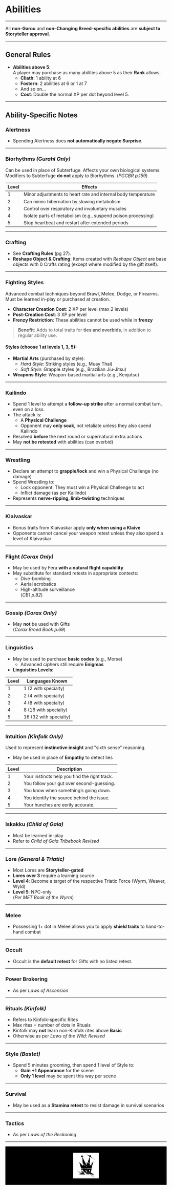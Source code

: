 # Abilities

-----

All **non-Garou** and **non–Changing Breed-specific abilities** are **subject to Storyteller approval**.

---

## General Rules

- **Abilities above 5**:  
  A player may purchase as many abilities above 5 as their **Rank** allows.
  - **Cliath**: 1 ability at 6
  - **Fostern**: 2 abilities at 6 or 1 at 7
  - And so on...
  - **Cost**: Double the normal XP per dot beyond level 5.

---

## Ability-Specific Notes

### Alertness
- Spending Alertness does **not automatically negate Surprise**.

---

### Biorhythms *(Gurahl Only)*
Can be used in place of Subterfuge. Affects your own biological systems. Modifiers to Subterfuge **do not** apply to Biorhythms. (*PGCBR p.159*)

| Level | Effects |
|-------|---------|
| 1 | Minor adjustments to heart rate and internal body temperature |
| 2 | Can mimic hibernation by slowing metabolism |
| 3 | Control over respiratory and involuntary muscles |
| 4 | Isolate parts of metabolism (e.g., suspend poison processing) |
| 5 | Stop heartbeat and restart after extended periods |

---

### Crafting

- See **Crafting Rules** (pg 27).
- **Reshape Object & Crafting**: Items created with *Reshape Object* are base objects with 0 Crafts rating (except where modified by the gift itself).

---

### Fighting Styles

Advanced combat techniques beyond Brawl, Melee, Dodge, or Firearms.  
Must be learned in-play or purchased at creation.

- **Character Creation Cost**: 2 XP per level (max 2 levels)
- **Post-Creation Cost**: 3 XP per level
- **Frenzy Restriction**: These abilities cannot be used while in **frenzy**

> **Benefit**: Adds to total traits for **ties and overbids**, in addition to regular ability use.

#### Styles (choose 1 at levels 1, 3, 5):
- **Martial Arts** (purchased by style):
  - *Hard Style*: Striking styles (e.g., Muay Thai)
  - *Soft Style*: Grapple styles (e.g., Brazilian Jiu-Jitsu)
- **Weapons Style**: Weapon-based martial arts (e.g., Kenjutsu)

---

### Kailindo

- Spend 1 level to attempt a **follow-up strike** after a normal combat turn, even on a loss.
- The attack is:
  - A **Physical Challenge**
  - Opponent may **only soak**, not retaliate unless they also spend Kailindo
- Resolved **before** the next round or supernatural extra actions
- May **not be retested** with abilities (can overbid)

---

### Wrestling

- Declare an attempt to **grapple/lock** and win a Physical Challenge (no damage)
- Spend Wrestling to:
  - Lock opponent: They must win a Physical Challenge to act
  - Inflict damage (as per Kailindo)
- Represents **nerve-ripping, limb-twisting** techniques

---

### Klaivaskar

- Bonus traits from Klaivaskar apply **only when using a Klaive**
- Opponents cannot cancel your weapon retest unless they also spend a level of Klaivaskar

---

### Flight *(Corax Only)*

- May be used by Fera **with a natural flight capability**
- May substitute for standard retests in appropriate contexts:
  - Dive-bombing
  - Aerial acrobatics
  - High-altitude surveillance  
(*CB1 p.82*)

---

### Gossip *(Corax Only)*

- May **not** be used with Gifts  
(*Corax Breed Book p.69*)

---

### Linguistics

- May be used to purchase **basic codes** (e.g., Morse)
  - Advanced ciphers still require **Enigmas**
- **Linguistics Levels**:

| Level | Languages Known |
|-------|------------------|
| 1     | 1 (2 with specialty) |
| 2     | 2 (4 with specialty) |
| 3     | 4 (8 with specialty) |
| 4     | 8 (16 with specialty) |
| 5     | 16 (32 with specialty) |

---

### Intuition *(Kinfolk Only)*

Used to represent **instinctive insight** and "sixth sense" reasoning.

- May be used in place of **Empathy** to detect lies

| Level | Description |
|-------|-------------|
| 1 | Your instincts help you find the right track. |
| 2 | You follow your gut over second-guessing. |
| 3 | You know when something’s going down. |
| 4 | You identify the source behind the issue. |
| 5 | Your hunches are eerily accurate. |

---

### Iskakku *(Child of Gaia)*

- Must be learned in-play
- Refer to *Child of Gaia Tribebook Revised*

---

### Lore *(General & Triatic)*

- Most Lores are **Storyteller-gated**
- **Lores over 3** require a learning source
- **Level 4**: Become a target of the respective Triatic Force (Wyrm, Weaver, Wyld)
- **Level 5**: NPC-only  
(*Per MET Book of the Wyrm*)

---

### Melee

- Possessing 1+ dot in Melee allows you to apply **shield traits** to hand-to-hand combat

---

### Occult

- Occult is the **default retest** for Gifts with no listed retest.

---

### Power Brokering

- As per *Laws of Ascension*

---

### Rituals *(Kinfolk)*

- Refers to Kinfolk-specific Rites
- Max rites = number of dots in Rituals
- Kinfolk may **not** learn non-Kinfolk rites above **Basic**
- Otherwise as per *Laws of the Wild: Revised*

---

### Style *(Bastet)*

- Spend 5 minutes grooming, then spend 1 level of Style to:
  - **Gain +1 Appearance** for the scene
  - **Only 1 level** may be spent this way per scene

---

### Survival

- May be used as a **Stamina retest** to resist damage in survival scenarios

---

### Tactics

- As per *Laws of the Reckoning*


-----
<p align="center" style="background-color: #000; padding: 20px;">
  <img src="https://raw.githubusercontent.com/mckn-larp/.github/main/profile/05-queen-glow.png" alt="Knoxville Crown Footer" width="80" style="margin: 0 20px; vertical-align: middle;" />
</p>
